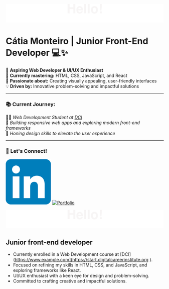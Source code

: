 ![header](./header2.svg)

# **Cátia Monteiro** | Junior Front-End Developer 💻✨ 

🚀 **Aspiring Web Developer & UI/UX Enthusiast**  
🌱 **Currently mastering:** HTML, CSS, JavaScript, and React  
🎨 **Passionate about:** Creating visually appealing, user-friendly interfaces  
💡 **Driven by:** Innovative problem-solving and impactful solutions  

---

### 📚 **Current Journey:**  
🧑‍💻 *Web Development Student at [DCI](https://start.digitalcareerinstitute.org)*  
🔧 *Building responsive web apps and exploring modern front-end frameworks*  
🎯 *Honing design skills to elevate the user experience*

---
### 💼 **Let's Connect!**

[![LinkedIn](./LinkedIn_icon.svg)](https://www.linkedin.com/in/catia-example) 
[![Portfolio](./portfolio_icon.svg)](https://yourportfolio.com) 




![header](./header2.svg)

## Junior front-end developer 

- Currently enrolled in a Web Development course at [DCI](https://www.example.com](https://start.digitalcareerinstitute.org ).
- Focused on refining my skills in HTML, CSS, and JavaScript, and exploring frameworks like React.
- UI/UX enthusiast with a keen eye for design and problem-solving.
- Committed to crafting creative and impactful solutions.
  
[def]: ./header.gif
[def2]: ./LinkedIn_icon.svg
